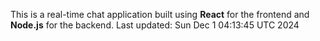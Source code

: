This is a real-time chat application built using **React** for the frontend and **Node.js** for the backend.
Last updated: Sun Dec  1 04:13:45 UTC 2024
